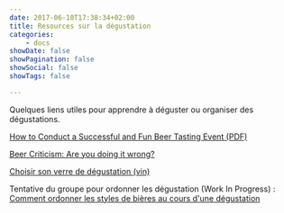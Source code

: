 ```yaml
---
date: 2017-06-10T17:38:34+02:00
title: Resources sur la dégustation
categories:
    - docs
showDate: false
showPagination: false
showSocial: false
showTags: false

---
```


Quelques liens utiles pour apprendre à déguster ou organiser des dégustations.

<!--more-->

[How to Conduct a Successful and Fun Beer Tasting Event (PDF)](http://beerappreciation.com/HowtoBeerTasting.pdf)

[Beer Criticism: Are you doing it wrong?](http://allaboutbeer.com/article/beer-criticism-are-you-doing-it-wrong/)

[Choisir son verre de dégustation (vin)](https://www.le-vin-pas-a-pas.com/ce-que-vous-devez-connaitre-avant-dacheter-un-verre-de-degustation/)

Tentative du groupe pour ordonner les dégustation (Work In Progress) : [Comment ordonner les styles de bières au cours d'une dégustation](https://docs.google.com/spreadsheets/d/1em1Jau5HKuyq-vEcA_jRw5pGFiZn1rFROpkIUDt7lxA/edit?usp=sharing)
